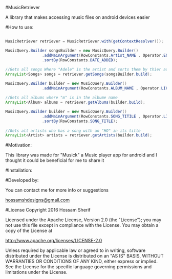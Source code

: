 #MusicRetriever 

A library that makes accessing music files on android devices easier

#How to use:

##
```java
MusicRetriever retriever = MusicRetriever.with(getContextResolver());
```
```java
MusicQuery.Builder songsBuilder = new MusicQuery.Builder()
                .addMainArgument(RowConstants.Artist_NAME , Operator.EQUALS , "Adele")
                .sortBy(RowConstants.DATE_ADDED);

//Gets all songs Where "Adele" is the artist and sorts them by thier added date
ArrayList<Songs> songs = retriever.getSongs(songsBuilder.build);
```
```java
MusicQuery.Builder builder = new MusicQuery.Builder()
                .addMainArgument(RowConstants.ALBUM_NAME , Operator.LIKE , "M");
                
//Gets all albums where "m" is in the albume name
ArrayList<Album> albums = retriever.getAlbums(builder.build);
```
```java
MusicQuery.Builder builder = new MusicQuery.Builder()
                .addMainArgument(RowConstants.SONG_TITILE , Operator.LIKE , "HO")
                .sortBy(RowConstants.SONG_TITLE);
                
//Gets all artists who has a song with an "HO" in its title
ArrayList<Artist> artists = retriever.getArtists(builder.build);
```

#Motivation:

This library was made for "Musick" a Music player app for android and I thought it could be beneficial for me to share it
<!--You can try it out here [Google Play](I will add a link once it's published)-->

#Installation:


#Developed by:

You can contact me for more info or suggestions

<hossamshdesigns@gmail.com>

#License
  Copyright 2016 Hossam Sherif
  
  Licensed under the Apache License, Version 2.0 (the "License");
  you may not use this file except in compliance with the License.
  You may obtain a copy of the License at
  
  http://www.apache.org/licenses/LICENSE-2.0
  
  Unless required by applicable law or agreed to in writing, software
  distributed under the License is distributed on an "AS IS" BASIS,
  WITHOUT WARRANTIES OR CONDITIONS OF ANY KIND, either express or implied.
  See the License for the specific language governing permissions and
  limitations under the License.
